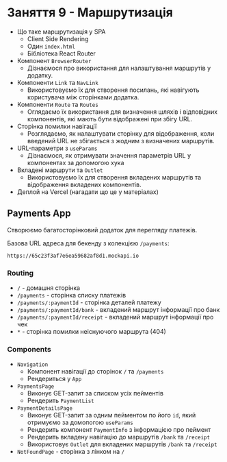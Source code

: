 # Заняття 9 - Маршрутизація

- Що таке маршрутизація у SPA
  - Client Side Rendering
  - Один `index.html`
  - Бібліотека React Router
- Компонент `BrowserRouter`
  - Дізнаємося про використання для налаштування маршрутів у додатку.
- Компоненти `Link` та `NavLink`
  - Використовуємо їх для створення посилань, які навігують користувача між сторінками додатка.
- Компоненти `Route` та `Routes`
  - Оглядаємо їх використання для визначення шляхів і відповідних компонентів, які мають бути відображені при збігу URL.
- Сторінка помилки навігації
  - Розглядаємо, як налаштувати сторінку для відображення, коли введений URL не збігається з жодним з визначених маршрутів.
- URL-параметри з `useParams`
  - Дізнаємося, як отримувати значення параметрів URL у компонентах за допомогою хука
- Вкладені маршрути та `Outlet`
  - Використовуємо їх для створення вкладених маршрутів та відображення вкладених компонентів.
- Деплой на Vercel (нагадати що це у матеріалах)

## Payments App

Створюємо багатосторінковий додаток для перегляду платежів.

Базова URL адреса для бекенду з колекцією `/payments`:

```text
https://65c23f3af7e6ea59682af8d1.mockapi.io
```

### Routing

- `/` - домашня сторінка
- `/payments` - сторінка списку платежів
- `/payments/:paymentId` - сторінка деталей платежу
- `/payments/:paymentId/bank` - вкладений маршрут інформації про банк
- `/payments/:paymentId/receipt` - вкладений маршрут інформації про чек
- `*` - сторінка помилки неіснуючого маршрута (404)

### Components

- `Navigation`
  - Компонент навігації до сторінок `/` та `/payments`
  - Рендериться у `App`
- `PaymentsPage`
  - Виконує GET-запит за списком усіх пейментів
  - Рендерить `PaymentList`
- `PaymentDetailsPage`
  - Виконує GET-запит за одним пейментом по його `id`, який отримуємо за домопогою `useParams`
  - Рендерить компонент `PaymentInfo` з інформацією про пеймент
  - Рендерить вкладену навігацію до маршрутів `/bank` та `/receipt`
  - Використовує `Outlet` для вкладених маршрутів `/bank` та `/receipt`
- `NotFoundPage` - сторінка з лінком на `/`

